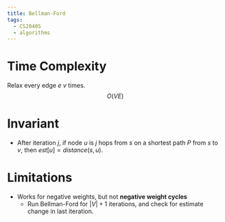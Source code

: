 ```yaml
---
title: Bellman-Ford
tags:
  - CS2040S
  - algorithms
---
```

# Time Complexity

Relax every edge $e$ $v$ times.
$$
O(VE)
$$
# Invariant

* After iteration $j$, if node $u$ is $j$ hops from $s$ on a shortest path $P$ from $s$ to $v$, then $est[u] =  distance(s, u)$.

# Limitations
* Works for negative weights, but not **negative weight cycles**
	* Run Bellman-Ford for $|V| + 1$ iterations, and check for estimate change in last iteration.
